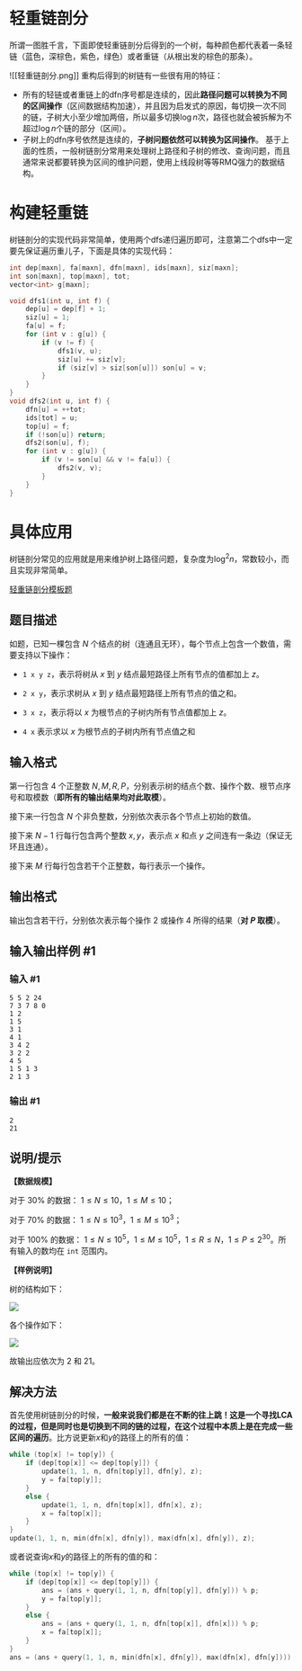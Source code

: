 # 轻重链剖分

所谓一图胜千言，下面即使轻重链剖分后得到的一个树，每种颜色都代表着一条轻链（蓝色，深棕色，紫色，绿色）或者重链（从根出发的棕色的那条）。

![[轻重链剖分.png]]
重构后得到的树链有一些很有用的特征：
- 所有的轻链或者重链上的dfn序号都是连续的，因此**路径问题可以转换为不同的区间操作**（区间数据结构加速），并且因为启发式的原因，每切换一次不同的链，子树大小至少增加两倍，所以最多切换$\log n$次，路径也就会被拆解为不超过$\log n$个链的部分（区间）。
- 子树上的dfn序号依然是连续的，**子树问题依然可以转换为区间操作**。
基于上面的性质，一般树链剖分常用来处理树上路径和子树的修改、查询问题，而且通常来说都要转换为区间的维护问题，使用上线段树等等RMQ强力的数据结构。
# 构建轻重链

树链剖分的实现代码非常简单，使用两个dfs递归遍历即可，注意第二个dfs中一定要先保证遍历重儿子，下面是具体的实现代码：

```cpp
int dep[maxn], fa[maxn], dfn[maxn], ids[maxn], siz[maxn];
int son[maxn], top[maxn], tot;
vector<int> g[maxn];

void dfs1(int u, int f) {
    dep[u] = dep[f] + 1;
    siz[u] = 1;
    fa[u] = f;
    for (int v : g[u]) {
        if (v != f) {
            dfs1(v, u);
            siz[u] += siz[v];
            if (siz[v] > siz[son[u]]) son[u] = v;
        }
    }
}
void dfs2(int u, int f) {
    dfn[u] = ++tot;
    ids[tot] = u;
    top[u] = f;
    if (!son[u]) return;
    dfs2(son[u], f); 
    for (int v : g[u]) {
        if (v != son[u] && v != fa[u]) {
            dfs2(v, v);
        }
    }
}
```
# 具体应用

树链剖分常见的应用就是用来维护树上路径问题，复杂度为$\log^2 n$，常数较小，而且实现非常简单。

[轻重链剖分模板题](https://www.luogu.com.cn/problem/P3384)
## 题目描述

如题，已知一棵包含 $N$ 个结点的树（连通且无环），每个节点上包含一个数值，需要支持以下操作：

- `1 x y z`，表示将树从 $x$ 到 $y$ 结点最短路径上所有节点的值都加上 $z$。

- `2 x y`，表示求树从 $x$ 到 $y$ 结点最短路径上所有节点的值之和。

- `3 x z`，表示将以 $x$ 为根节点的子树内所有节点值都加上 $z$。

- `4 x` 表示求以 $x$ 为根节点的子树内所有节点值之和

## 输入格式

第一行包含 $4$ 个正整数 $N,M,R,P$，分别表示树的结点个数、操作个数、根节点序号和取模数（**即所有的输出结果均对此取模**）。

接下来一行包含 $N$ 个非负整数，分别依次表示各个节点上初始的数值。

接下来 $N-1$ 行每行包含两个整数 $x,y$，表示点 $x$ 和点 $y$ 之间连有一条边（保证无环且连通）。

接下来 $M$ 行每行包含若干个正整数，每行表示一个操作。

## 输出格式

输出包含若干行，分别依次表示每个操作 $2$ 或操作 $4$ 所得的结果（**对 $P$ 取模**）。

## 输入输出样例 #1

### 输入 #1

```
5 5 2 24
7 3 7 8 0 
1 2
1 5
3 1
4 1
3 4 2
3 2 2
4 5
1 5 1 3
2 1 3
```

### 输出 #1

```
2
21
```

## 说明/提示

**【数据规模】**

对于 $30\%$ 的数据： $1 \leq N \leq 10$，$1 \leq M \leq 10$；

对于 $70\%$ 的数据： $1 \leq N \leq {10}^3$，$1 \leq M \leq {10}^3$；

对于 $100\%$ 的数据： $1\le N \leq {10}^5$，$1\le M \leq {10}^5$，$1\le R\le N$，$1\le P \le 2^{30}$。所有输入的数均在 `int` 范围内。

**【样例说明】**

树的结构如下：

![](https://cdn.luogu.com.cn/upload/pic/2319.png)

各个操作如下：

![](https://cdn.luogu.com.cn/upload/pic/2320.png)

故输出应依次为 $2$ 和 $21$。
## 解决方法

首先使用树链剖分的时候，**一般来说我们都是在不断的往上跳！这是一个寻找LCA的过程，但是同时也是切换到不同的链的过程，在这个过程中本质上是在完成一些区间的遍历**。比方说更新$x$和$y$的路径上的所有的值：

```cpp
while (top[x] != top[y]) {
	if (dep[top[x]] <= dep[top[y]]) {
		update(1, 1, n, dfn[top[y]], dfn[y], z);
		y = fa[top[y]];
	}
	else {
		update(1, 1, n, dfn[top[x]], dfn[x], z);
		x = fa[top[x]];
	}
}
update(1, 1, n, min(dfn[x], dfn[y]), max(dfn[x], dfn[y]), z);
```

或者说查询$x$和$y$的路径上的所有的值的和：

```cpp
while (top[x] != top[y]) {
	if (dep[top[x]] <= dep[top[y]]) {
		ans = (ans + query(1, 1, n, dfn[top[y]], dfn[y])) % p;
		y = fa[top[y]];
	}
	else {
		ans = (ans + query(1, 1, n, dfn[top[x]], dfn[x])) % p;
		x = fa[top[x]];
	}
}
ans = (ans + query(1, 1, n, min(dfn[x], dfn[y]), max(dfn[x], dfn[y]))) % p;
```

